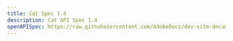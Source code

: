 ```yaml
---
title: Cat Spec 1.4
description: Cat API Spec 1.4
openAPISpec: https://raw.githubusercontent.com/AdobeDocs/dev-site-documentation-template/main/static/petstore.json 
--- 
```

 